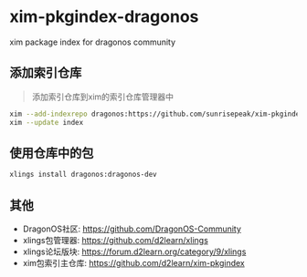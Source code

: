 # xim-pkgindex-dragonos

xim package index for dragonos community

## 添加索引仓库

> 添加索引仓库到xim的索引仓库管理器中

```bash
xim --add-indexrepo dragonos:https://github.com/sunrisepeak/xim-pkgindex-dragonos.git
xim --update index
```

## 使用仓库中的包

```bash
xlings install dragonos:dragonos-dev
```

## 其他

- DragonOS社区: https://github.com/DragonOS-Community
- xlings包管理器: https://github.com/d2learn/xlings
- xlings论坛版块: https://forum.d2learn.org/category/9/xlings
- xim包索引主仓库: https://github.com/d2learn/xim-pkgindex
